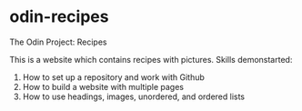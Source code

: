 # odin-recipes
The Odin Project: Recipes

This is a website which contains recipes with pictures. 
Skills demonstarted:

1. How to set up a repository and work with Github
2. How to build a website with multiple pages
3. How to use headings, images, unordered, and ordered lists